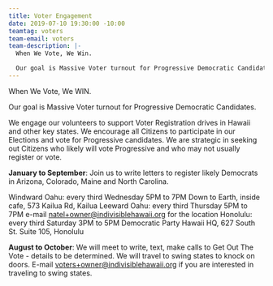 ```yaml
---
title: Voter Engagement
date: 2019-07-10 19:30:00 -10:00
teamtag: voters
team-email: voters
team-description: |-
  When We Vote, We Win.

  Our goal is Massive Voter turnout for Progressive Democratic Candidates.
---
```


When We Vote, We WIN.

Our goal is Massive Voter turnout for Progressive Democratic Candidates.

We engage our volunteers to support Voter Registration drives in Hawaii and other key states. We encourage all Citizens to participate in our Elections and vote for Progressive candidates. We are strategic in seeking out Citizens who likely will vote Progressive and who may not usually register or vote.

**January to September**: Join us to write letters to register likely Democrats in Arizona, Colorado, Maine and North Carolina. 

Windward Oahu: every third Wednesday 5PM to 7PM 
               Down to Earth, inside cafe, 573 Kailua Rd, Kailua
Leeward Oahu: every third Thursday 5PM to 7PM
              e-mail natel+owner@indivisiblehawaii.org for the location
Honolulu: every third Saturday 3PM to 5PM 
          Democratic Party Hawaii HQ, 627 South St. Suite 105, Honolulu

**August to October**: We will meet to write, text, make calls to Get Out The Vote - details to be determined. We will travel to swing states to knock on doors.  E-mail voters+owner@indivisiblehawaii.org if you are interested in traveling to swing states.